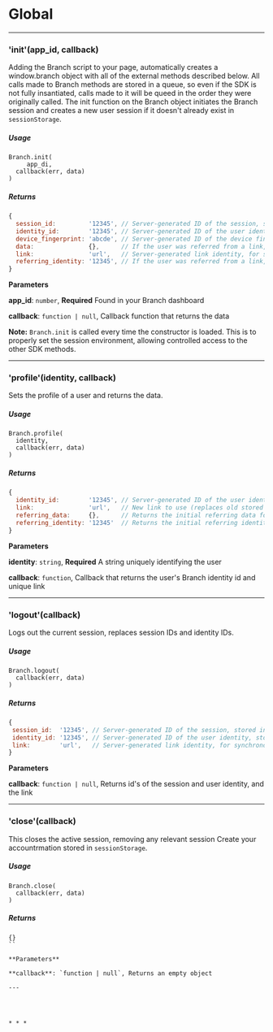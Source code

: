 # Global





* * *

### &#39;init&#39;(app_id, callback) 

Adding the Branch script to your page, automatically creates a window.branch object with all of the external methods described below. All calls made to Branch methods are stored in a queue, so even if the SDK is not fully insantiated, calls made to it will be queed in the order they were originally called. The init function on the Branch object initiates the Branch session and creates a new user session if it doesn't already exist in `sessionStorage`.

##### Usage

```
Branch.init(
	 app_di,
  callback(err, data)
)
```

##### Returns

```js
{
  session_id:         '12345', // Server-generated ID of the session, stored in `sessionStorage`
  identity_id:        '12345', // Server-generated ID of the user identity, stored in `sessionStorage`
  device_fingerprint: 'abcde', // Server-generated ID of the device fingerprint, stored in `sessionStorage`
  data:               {},      // If the user was referred from a link, and the link has associated data, the data is passed in here.
  link:               'url',   // Server-generated link identity, for synchronous link creation.
  referring_identity: '12345', // If the user was referred from a link, and the link was created by a user with an identity, that identity is here.
}
```

**Parameters**

**app_id**: `number`, **Required** Found in your Branch dashboard

**callback**: `function | null`, Callback function that returns the data

**Note:** `Branch.init` is called every time the constructor is loaded.  This is to properly set the session environment, allowing controlled access to the other SDK methods.

___



### &#39;profile&#39;(identity, callback) 

Sets the profile of a user and returns the data.

##### Usage

```
Branch.profile(
  identity, 
  callback(err, data)
)
```

 ##### Returns 

```js
{
  identity_id:        '12345', // Server-generated ID of the user identity, stored in `sessionStorage`.
  link:               'url',   // New link to use (replaces old stored link), stored in `sessionStorage`.
  referring_data:     {},      // Returns the initial referring data for this identity, if exists.
  referring_identity: '12345'  // Returns the initial referring identity for this identity, if exists.
}
```

**Parameters**

**identity**: `string`, **Required** A string uniquely identifying the user

**callback**: `function`, Callback that returns the user's Branch identity id and unique link

___



### &#39;logout&#39;(callback) 

Logs out the current session, replaces session IDs and identity IDs.

##### Usage

```
Branch.logout(
  callback(err, data)
)
```

##### Returns 

```js
{
 session_id:  '12345', // Server-generated ID of the session, stored in `sessionStorage`
 identity_id: '12345', // Server-generated ID of the user identity, stored in `sessionStorage`
 link:        'url',   // Server-generated link identity, for synchronous link creation, stored in `sessionStorage`
}
```

**Parameters**

**callback**: `function | null`, Returns id's of the session and user identity, and the link

___



### &#39;close&#39;(callback) 

This closes the active session, removing any relevant session Create your accountrmation stored in `sessionStorage`.

##### Usage

```
Branch.close(
  callback(err, data)
)
```

##### Returns 

```
{}
``

**Parameters**

**callback**: `function | null`, Returns an empty object

---




* * *










